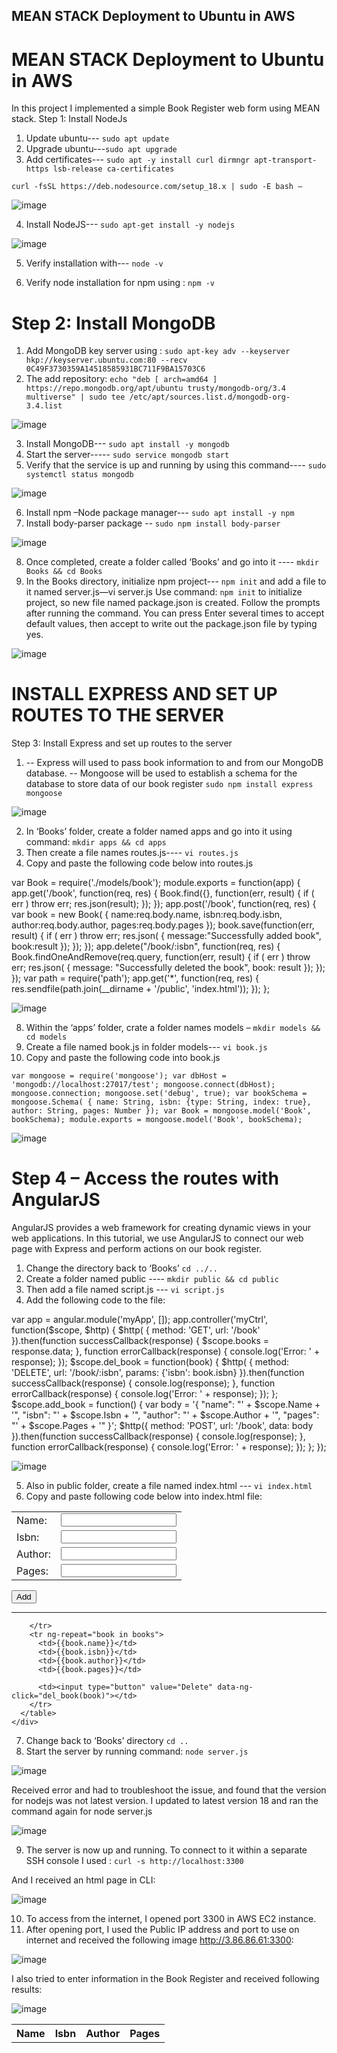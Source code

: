 ##  MEAN STACK Deployment to Ubuntu in AWS

# MEAN STACK Deployment to Ubuntu in AWS

In this project I implemented a simple Book Register web form using MEAN stack.
Step 1: Install NodeJs
1.	Update ubuntu---  `sudo apt update`
2.	Upgrade ubuntu---`sudo apt upgrade`
3.	Add certificates--- `sudo apt -y install curl dirmngr apt-transport-https lsb-release ca-certificates` 

`curl -fsSL https://deb.nodesource.com/setup_18.x | sudo -E bash –`


![image](https://user-images.githubusercontent.com/120044190/218839089-00d91693-10f3-4016-af02-c76621397e29.png)


 
4.	Install NodeJS--- `sudo apt-get install -y nodejs` 

![image](https://user-images.githubusercontent.com/120044190/218839219-b449e3db-dd32-4cad-a848-49ceea74851d.png)



5.	Verify installation with--- `node -v`

6.	Verify node installation for npm using : `npm -v`


# Step 2: Install MongoDB

1.	Add MongoDB key server using : `sudo apt-key adv --keyserver hkp://keyserver.ubuntu.com:80 --recv 0C49F3730359A14518585931BC711F9BA15703C6`
2.	The add repository: `echo "deb [ arch=amd64 ] https://repo.mongodb.org/apt/ubuntu trusty/mongodb-org/3.4 multiverse" | sudo tee /etc/apt/sources.list.d/mongodb-org-    3.4.list`


![image](https://user-images.githubusercontent.com/120044190/218839393-e3326d01-876d-45ad-aee1-a87ada0e624f.png)

 
3.	Install MongoDB--- `sudo apt install -y mongodb`
4.	Start the server----- `sudo service mongodb start`
5.	Verify that the service is up and running by using this command---- `sudo systemctl status mongodb`

![image](https://user-images.githubusercontent.com/120044190/218839470-9c4e4dd9-5c0d-4982-aeaa-59a355a50ae7.png)

 
6.	Install npm –Node package manager--- `sudo apt install -y npm` 
7.	Install body-parser package -- `sudo npm install body-parser`

![image](https://user-images.githubusercontent.com/120044190/218839538-018291a9-95ae-4bc6-a9bb-74795e17a5c1.png)

 
8.	Once completed, create a folder called ‘Books’ and go into it ---- `mkdir Books && cd Books`
9.	In the Books directory, initialize npm project--- `npm init`  and add a file to it named server.js—vi server.js  Use command: `npm init` to initialize project, so new file named package.json is created. Follow the prompts after running the command. You can press Enter several times to accept default values, then accept to write out the package.json file by typing yes.
 
 ![image](https://user-images.githubusercontent.com/120044190/218839611-43d5d954-b43a-4ccc-be8d-93b20b8b4c14.png)


# INSTALL EXPRESS AND SET UP ROUTES TO THE SERVER

Step 3: Install Express and set up routes to the server

1. -- Express will used to pass book information to and from our MongoDB database.
-- Mongoose will be used to establish a schema for the database to store data of our book register
`sudo npm install express mongoose`

![image](https://user-images.githubusercontent.com/120044190/218839662-16061746-f5bf-4fb1-b1d1-0146ffe68d72.png)


 
2. In ‘Books’ folder, create a folder named apps and go into it using command: `mkdir apps && cd apps` 
3. Then create a file names routes.js---- `vi routes.js`
4. Copy and paste the following code below into routes.js

var Book = require('./models/book');
module.exports = function(app) {
  app.get('/book', function(req, res) {
    Book.find({}, function(err, result) {
      if ( err ) throw err;
      res.json(result);
    });
  }); 
  app.post('/book', function(req, res) {
    var book = new Book( {
      name:req.body.name,
      isbn:req.body.isbn,
      author:req.body.author,
      pages:req.body.pages
    });
    book.save(function(err, result) {
      if ( err ) throw err;
      res.json( {
        message:"Successfully added book",
        book:result
      });
    });
  });
  app.delete("/book/:isbn", function(req, res) {
    Book.findOneAndRemove(req.query, function(err, result) {
      if ( err ) throw err;
      res.json( {
        message: "Successfully deleted the book",
        book: result
      });
    });
  });
  var path = require('path');
  app.get('*', function(req, res) {
    res.sendfile(path.join(__dirname + '/public', 'index.html'));
  });
};

![image](https://user-images.githubusercontent.com/120044190/218839730-4c61b5b7-bdd2-4869-aea3-3ce91ed5d45e.png)

 
8.	Within the ‘apps’ folder, crate a folder names models – `mkdir models && cd models` 
9.	Create a file named book.js in folder models--- `vi book.js`
10.	Copy and paste the following code into book.js

`var mongoose = require('mongoose');
var dbHost = 'mongodb://localhost:27017/test';
mongoose.connect(dbHost);
mongoose.connection;
mongoose.set('debug', true);
var bookSchema = mongoose.Schema( {
  name: String,
  isbn: {type: String, index: true},
  author: String,
  pages: Number
});
var Book = mongoose.model('Book', bookSchema);
module.exports = mongoose.model('Book', bookSchema);`

![image](https://user-images.githubusercontent.com/120044190/218840624-f3d5a3f6-3eae-4eec-aac3-bc5c3906fe05.png)

 

# Step 4 – Access the routes with AngularJS

AngularJS provides a web framework for creating dynamic views in your web applications. In this tutorial, we use AngularJS to connect our web page with Express and perform actions on our book register.

1.	Change the directory back to ‘Books’  `cd ../..`
2.	Create a folder named public ---- `mkdir public && cd public`
3.	Then add a file named script.js --- `vi script.js`
4.	Add the following code to the file:
 
 var app = angular.module('myApp', []);
app.controller('myCtrl', function($scope, $http) {
  $http( {
    method: 'GET',
    url: '/book'
  }).then(function successCallback(response) {
    $scope.books = response.data;
  }, function errorCallback(response) {
    console.log('Error: ' + response);
  });
  $scope.del_book = function(book) {
    $http( {
      method: 'DELETE',
      url: '/book/:isbn',
      params: {'isbn': book.isbn}
    }).then(function successCallback(response) {
      console.log(response);
    }, function errorCallback(response) {
      console.log('Error: ' + response);
    });
  };
  $scope.add_book = function() {
    var body = '{ "name": "' + $scope.Name + 
    '", "isbn": "' + $scope.Isbn +
    '", "author": "' + $scope.Author + 
    '", "pages": "' + $scope.Pages + '" }';
    $http({
      method: 'POST',
      url: '/book',
      data: body
    }).then(function successCallback(response) {
      console.log(response);
    }, function errorCallback(response) {
      console.log('Error: ' + response);
    });
  };
});

![image](https://user-images.githubusercontent.com/120044190/218841272-ef512d57-07e5-46a6-b243-688fe6b4e7a9.png)


5.	Also in public folder, create a file named index.html --- `vi index.html`
6.	Copy and paste following code below into index.html file:
  
  <!doctype html>
<html ng-app="myApp" ng-controller="myCtrl">
  <head>
    <script src="https://ajax.googleapis.com/ajax/libs/angularjs/1.6.4/angular.min.js"></script>
    <script src="script.js"></script>
  </head>
  <body>
    <div>
      <table>
        <tr>
          <td>Name:</td>
          <td><input type="text" ng-model="Name"></td>
        </tr>
        <tr>
          <td>Isbn:</td>
          <td><input type="text" ng-model="Isbn"></td>
        </tr>
        <tr>
          <td>Author:</td>
          <td><input type="text" ng-model="Author"></td>
        </tr>
        <tr>
          <td>Pages:</td>
          <td><input type="number" ng-model="Pages"></td>
        </tr>
      </table>
      <button ng-click="add_book()">Add</button>
    </div>
    <hr>
    <div>
      <table>
        <tr>
          <th>Name</th>
          <th>Isbn</th>
          <th>Author</th>
          <th>Pages</th>

        </tr>
        <tr ng-repeat="book in books">
          <td>{{book.name}}</td>
          <td>{{book.isbn}}</td>
          <td>{{book.author}}</td>
          <td>{{book.pages}}</td>

          <td><input type="button" value="Delete" data-ng-click="del_book(book)"></td>
        </tr>
      </table>
    </div>
  </body>
</html>
  

7.	Change back to ‘Books’ directory  `cd ..`
8.	Start the server by running command: `node server.js`

![image](https://user-images.githubusercontent.com/120044190/218842161-a724f9eb-b42b-4cab-bd5b-65c31bf01df1.png)

 
Received error and had to troubleshoot the issue, and found that the version for nodejs was not latest version. I updated to latest version 18 and ran the command again for node server.js
 
 ![image](https://user-images.githubusercontent.com/120044190/218842405-2bcdc548-0471-4651-8361-8d480b2a77e5.png)


9.	The server is now up and running. To connect to it within a separate SSH console I used : `curl -s http://localhost:3300`

And I received an html page in CLI:

![image](https://user-images.githubusercontent.com/120044190/218842599-d1d5a274-f87b-4b00-be2b-f35fa6c8555a.png)

 

10.	To access from the internet, I opened port 3300 in AWS EC2 instance.
11.	After opening port, I used the Public IP address and port to use on internet and received the following image http://3.86.86.61:3300:
 
 ![image](https://user-images.githubusercontent.com/120044190/218842792-64c61630-d5fb-49ad-8f00-d2ae435a80b8.png)

 
I also tried to enter information in the Book Register and received following results:
 
![image](https://user-images.githubusercontent.com/120044190/218842899-4b2582d9-a38c-42ec-8eb5-d542d1003fd8.png)

